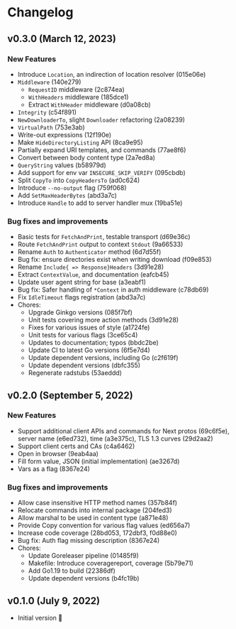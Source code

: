 # Changelog

## v0.3.0 (March 12, 2023)

### New Features

* Introduce `Location`, an indirection of location resolver (015e06e)
* `Middleware` (140e279)
    * `RequestID` middleware (2c874ea)
    * `WithHeaders` middleware (185dce1)
    * Extract `WithHeader` middleware (d0a08cb)
* `Integrity` (c54f891)
* `NewDownloaderTo`, slight `Downloader` refactoring (2a08239)
* `VirtualPath` (753e3ab)
* Write-out expressions (12f190e)
* Make `HideDirectoryListing` API (8ca9e95)
* Partially expand URI templates, and commands (77ae8f6)
* Convert between body content type (2a7ed8a)
* `QueryString` values (b58979d)
* Add support for env var `INSECURE_SKIP_VERIFY` (095cbdb)
* Split `CopyTo` into `CopyHeadersTo` (ad0c624)
* Introduce `--no-output` flag (759f068)
* Add `SetMaxHeaderBytes` (abd3a7c)
* Introduce `Handle` to add to server handler mux (19ba51e)

### Bug fixes and improvements

* Basic tests for `FetchAndPrint`, testable transport (d69e36c)
* Route `FetchAndPrint` output to context `Stdout` (9a66533)
* Rename `Auth` to `Authenticator` method (6d7d55f)
* Bug fix: ensure directories exist when writing download (f09e853)
* Rename `Include{ => Response}Headers` (3d91e28)
* Extract `ContextValue`, and documentation (eafcb45)
* Update user agent string for base (a3eabf1)
* Bug fix: Safer handling of `*Context` in auth middleware (c78db69)
* Fix `IdleTimeout` flags registration (abd3a7c)
* Chores:
    * Upgrade Ginkgo versions (085f7bf)
    * Unit tests covering more action methods (3d91e28)
    * Fixes for various issues of style (a1724fe)
    * Unit tests for various flags (3ce65c4)
    * Updates to documentation; typos (bbdc2be)
    * Update CI to latest Go versions (6f5e7d4)
    * Update dependent versions, including Go (c2f619f)
    * Update dependent versions (dbfc355)
    * Regenerate radstubs (53aeddd)

## v0.2.0 (September 5, 2022)

### New Features

* Support additional client APIs and commands for Next protos (69c6f5e), server name (e6ed732), time (a3e375c), TLS 1.3 curves (29d2aa2)
* Support client certs and CAs (c4a6462)
* Open in browser (9eab4aa)
* Fill form value, JSON (initial implementation) (ae3267d)
* Vars as a flag (8367e24)

### Bug fixes and improvements

* Allow case insensitive HTTP method names (357b84f)
* Relocate commands into internal package (204fed3)
* Allow marshal to be used in content type (a871e48)
* Provide Copy convention for various flag values (ed656a7)
* Increase code coverage (28bd053, 172dbf3, f0d88e0)
* Bug fix: Auth flag missing description (8367e24)
* Chores:
  * Update Goreleaser pipeline (01485f9)
  * Makefile: Introduce coveragereport, coverage (5b79e71)
  * Add Go1.19 to build (22386df)
  * Update dependent versions (b4fc19b)

## v0.1.0 (July 9, 2022)

* Initial version :sunrise:
